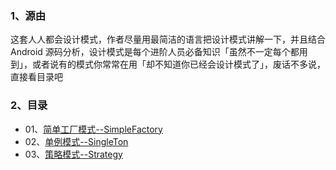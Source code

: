 
### 1、源由
这套人人都会设计模式，作者尽量用最简洁的语言把设计模式讲解一下，并且结合 Android 源码分析，设计模式是每个进阶人员必备知识「虽然不一定每个都用到」，或者说有的模式你常常在用「却不知道你已经会设计模式了」，废话不多说，直接看目录吧

### 2、目录

* 01、[简单工厂模式--SimpleFactory](http://www.jianshu.com/p/36fe35ad743a)
* 02、[单例模式--SingleTon](http://www.jianshu.com/p/62b2e89621a5)
* 03、[策略模式--Strategy](http://www.jianshu.com/p/135532803cdb)
